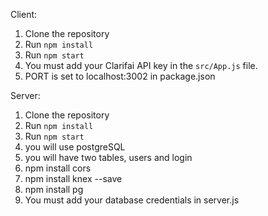 Client:
1. Clone the repository
2. Run `npm install`
3. Run `npm start`
4. You must add your Clarifai API key in the `src/App.js` file.
5. PORT is set to localhost:3002 in package.json

Server:
1. Clone the repository
2. Run `npm install`
3. Run `npm start`
4. you will use postgreSQL 
5. you will have two tables, users and login
6. npm install cors
7. npm install knex --save
8. npm install pg
9. You must add your database credentials in server.js